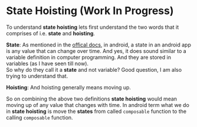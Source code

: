 # State Hoisting (Work In Progress)
To understand **state hoisting** lets first understand the two words that it comprises of i.e. **state** and **hoisting**.

**State**: As mentioned in the [offical docs](https://developer.android.com/jetpack/compose/state), in android, a state in an android app is any value that can change over time. And yes, it does sound similar to a variable definition in computer programming. And they are stored in variables (as I have seen till now). \
So why do they call it a **state** and not variable? Good question, I am also trying to understand that.

**Hoisting**: And hoisting generally means moving up.

So on combining the above two definitions **state hoisting** would mean moving up of any value that changes with time. In android term what we do in **state hoisting** is move the **states** from called `composable` function to the calling `composable` function.
